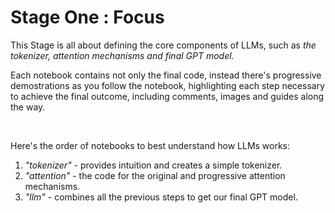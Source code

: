# Stage One : Focus
This Stage is all about defining the core components of LLMs, such as *the tokenizer, attention mechanisms and final GPT model.*

Each notebook contains not only the final code, instead there's progressive demostrations as you follow the notebook, highlighting each step necessary to achieve the final outcome, including comments, images and guides along the way.

<br>

Here's the order of notebooks to best understand how LLMs works:
1. *"tokenizer"* - provides intuition and creates a simple tokenizer.
2. *"attention"* - the code for the original and progressive attention mechanisms.
3. *"llm"* - combines all the previous steps to get our final GPT model.